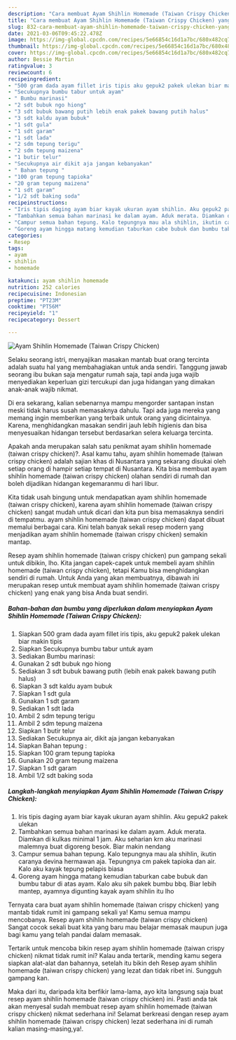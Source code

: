 ```yaml
---
description: "Cara membuat Ayam Shihlin Homemade (Taiwan Crispy Chicken) yang lezat Untuk Jualan"
title: "Cara membuat Ayam Shihlin Homemade (Taiwan Crispy Chicken) yang lezat Untuk Jualan"
slug: 832-cara-membuat-ayam-shihlin-homemade-taiwan-crispy-chicken-yang-lezat-untuk-jualan
date: 2021-03-06T09:45:22.478Z
image: https://img-global.cpcdn.com/recipes/5e66854c16d1a7bc/680x482cq70/ayam-shihlin-homemade-taiwan-crispy-chicken-foto-resep-utama.jpg
thumbnail: https://img-global.cpcdn.com/recipes/5e66854c16d1a7bc/680x482cq70/ayam-shihlin-homemade-taiwan-crispy-chicken-foto-resep-utama.jpg
cover: https://img-global.cpcdn.com/recipes/5e66854c16d1a7bc/680x482cq70/ayam-shihlin-homemade-taiwan-crispy-chicken-foto-resep-utama.jpg
author: Bessie Martin
ratingvalue: 3
reviewcount: 6
recipeingredient:
- "500 gram dada ayam fillet iris tipis aku gepuk2 pakek ulekan biar makin tipis"
- "Secukupnya bumbu tabur untuk ayam"
- " Bumbu marinasi"
- "2 sdt bubuk ngo hiong"
- "3 sdt bubuk bawang putih lebih enak pakek bawang putih halus"
- "3 sdt kaldu ayam bubuk"
- "1 sdt gula"
- "1 sdt garam"
- "1 sdt lada"
- "2 sdm tepung terigu"
- "2 sdm tepung maizena"
- "1 butir telur"
- "Secukupnya air dikit aja jangan kebanyakan"
- " Bahan tepung "
- "100 gram tepung tapioka"
- "20 gram tepung maizena"
- "1 sdt garam"
- "1/2 sdt baking soda"
recipeinstructions:
- "Iris tipis daging ayam biar kayak ukuran ayam shihlin. Aku gepuk2 pakek ulekan"
- "Tambahkan semua bahan marinasi ke dalam ayam. Aduk merata. Diamkan di kulkas minimal 1 jam. Aku seharian krn aku marinasi malemnya buat digoreng besok. Biar makin nendang"
- "Campur semua bahan tepung. Kalo tepungnya mau ala shihlin, ikutin caranya devina hermawan aja. Tepungnya cm pakek tapioka dan air. Kalo aku kayak tepung pelapis biasa"
- "Goreng ayam hingga matang kemudian taburkan cabe bubuk dan bumbu tabur di atas ayam. Kalo aku sih pakek bumbu bbq. Biar lebih mantep, ayamnya digunting kayak ayam shihlin itu lho"
categories:
- Resep
tags:
- ayam
- shihlin
- homemade

katakunci: ayam shihlin homemade 
nutrition: 252 calories
recipecuisine: Indonesian
preptime: "PT23M"
cooktime: "PT56M"
recipeyield: "1"
recipecategory: Dessert

---
```



![Ayam Shihlin Homemade (Taiwan Crispy Chicken)](https://img-global.cpcdn.com/recipes/5e66854c16d1a7bc/680x482cq70/ayam-shihlin-homemade-taiwan-crispy-chicken-foto-resep-utama.jpg)

Selaku seorang istri, menyajikan masakan mantab buat orang tercinta adalah suatu hal yang membahagiakan untuk anda sendiri. Tanggung jawab seorang ibu bukan saja mengatur rumah saja, tapi anda juga wajib menyediakan keperluan gizi tercukupi dan juga hidangan yang dimakan anak-anak wajib nikmat.

Di era  sekarang, kalian sebenarnya mampu mengorder santapan instan meski tidak harus susah memasaknya dahulu. Tapi ada juga mereka yang memang ingin memberikan yang terbaik untuk orang yang dicintainya. Karena, menghidangkan masakan sendiri jauh lebih higienis dan bisa menyesuaikan hidangan tersebut berdasarkan selera keluarga tercinta. 



Apakah anda merupakan salah satu penikmat ayam shihlin homemade (taiwan crispy chicken)?. Asal kamu tahu, ayam shihlin homemade (taiwan crispy chicken) adalah sajian khas di Nusantara yang sekarang disukai oleh setiap orang di hampir setiap tempat di Nusantara. Kita bisa membuat ayam shihlin homemade (taiwan crispy chicken) olahan sendiri di rumah dan boleh dijadikan hidangan kegemaranmu di hari libur.

Kita tidak usah bingung untuk mendapatkan ayam shihlin homemade (taiwan crispy chicken), karena ayam shihlin homemade (taiwan crispy chicken) sangat mudah untuk dicari dan kita pun bisa memasaknya sendiri di tempatmu. ayam shihlin homemade (taiwan crispy chicken) dapat dibuat memalui berbagai cara. Kini telah banyak sekali resep modern yang menjadikan ayam shihlin homemade (taiwan crispy chicken) semakin mantap.

Resep ayam shihlin homemade (taiwan crispy chicken) pun gampang sekali untuk dibikin, lho. Kita jangan capek-capek untuk membeli ayam shihlin homemade (taiwan crispy chicken), tetapi Kamu bisa menghidangkan sendiri di rumah. Untuk Anda yang akan membuatnya, dibawah ini merupakan resep untuk membuat ayam shihlin homemade (taiwan crispy chicken) yang enak yang bisa Anda buat sendiri.

<!--inarticleads1-->

##### Bahan-bahan dan bumbu yang diperlukan dalam menyiapkan Ayam Shihlin Homemade (Taiwan Crispy Chicken):

1. Siapkan 500 gram dada ayam fillet iris tipis, aku gepuk2 pakek ulekan biar makin tipis
1. Siapkan Secukupnya bumbu tabur untuk ayam
1. Sediakan  Bumbu marinasi:
1. Gunakan 2 sdt bubuk ngo hiong
1. Sediakan 3 sdt bubuk bawang putih (lebih enak pakek bawang putih halus)
1. Siapkan 3 sdt kaldu ayam bubuk
1. Siapkan 1 sdt gula
1. Gunakan 1 sdt garam
1. Sediakan 1 sdt lada
1. Ambil 2 sdm tepung terigu
1. Ambil 2 sdm tepung maizena
1. Siapkan 1 butir telur
1. Sediakan Secukupnya air, dikit aja jangan kebanyakan
1. Siapkan  Bahan tepung :
1. Siapkan 100 gram tepung tapioka
1. Gunakan 20 gram tepung maizena
1. Siapkan 1 sdt garam
1. Ambil 1/2 sdt baking soda




<!--inarticleads2-->

##### Langkah-langkah menyiapkan Ayam Shihlin Homemade (Taiwan Crispy Chicken):

1. Iris tipis daging ayam biar kayak ukuran ayam shihlin. Aku gepuk2 pakek ulekan
1. Tambahkan semua bahan marinasi ke dalam ayam. Aduk merata. Diamkan di kulkas minimal 1 jam. Aku seharian krn aku marinasi malemnya buat digoreng besok. Biar makin nendang
1. Campur semua bahan tepung. Kalo tepungnya mau ala shihlin, ikutin caranya devina hermawan aja. Tepungnya cm pakek tapioka dan air. Kalo aku kayak tepung pelapis biasa
1. Goreng ayam hingga matang kemudian taburkan cabe bubuk dan bumbu tabur di atas ayam. Kalo aku sih pakek bumbu bbq. Biar lebih mantep, ayamnya digunting kayak ayam shihlin itu lho




Ternyata cara buat ayam shihlin homemade (taiwan crispy chicken) yang mantab tidak rumit ini gampang sekali ya! Kamu semua mampu mencobanya. Resep ayam shihlin homemade (taiwan crispy chicken) Sangat cocok sekali buat kita yang baru mau belajar memasak maupun juga bagi kamu yang telah pandai dalam memasak.

Tertarik untuk mencoba bikin resep ayam shihlin homemade (taiwan crispy chicken) nikmat tidak rumit ini? Kalau anda tertarik, mending kamu segera siapkan alat-alat dan bahannya, setelah itu bikin deh Resep ayam shihlin homemade (taiwan crispy chicken) yang lezat dan tidak ribet ini. Sungguh gampang kan. 

Maka dari itu, daripada kita berfikir lama-lama, ayo kita langsung saja buat resep ayam shihlin homemade (taiwan crispy chicken) ini. Pasti anda tak akan menyesal sudah membuat resep ayam shihlin homemade (taiwan crispy chicken) nikmat sederhana ini! Selamat berkreasi dengan resep ayam shihlin homemade (taiwan crispy chicken) lezat sederhana ini di rumah kalian masing-masing,ya!.

